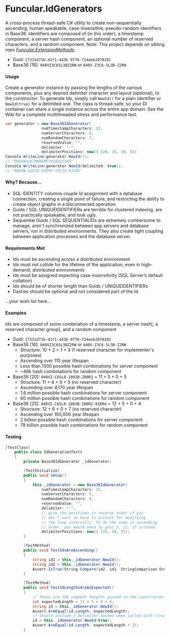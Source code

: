 # Funcular.IdGenerators

A cross-process thread-safe C# utility to create non-sequentially ascending, human speakable, case-insensitive, pseudo-random identifiers in Base36. Identifiers are composed of (in this order), a timestamp component, a server hash component, an optional number of reserved  characters, and a random component. Note: This project depends on sibling repo *[Funcular.ExtensionMethods](https://github.com/piranout/Funcular.ExtensionMethods/ "Funcular Extension Methods")*. 

* Guid: `{7331d71b-d1f1-443b-97f6-f24eeb207828}`
* Base36 [16]: `040VZ3C6SL3BZ2RW` or `040V-Z3C6-SL3B-Z2RW` 
 
#### Usage
Create a generator instance by passing the lengths of the various components, plus any desired delimiter character and layout (optional), to the constructor. To generate Ids, simply call `NewId()` for a plain identifier or `NewId(true)` for a delimited one. The class is thread-safe, so your DI container can share a single instance across the entire app domain. See the Wiki for a complete multithreaded stress and performance test.

```csharp
var generator = new Base36IdGenerator(
                numTimestampCharacters: 12, 
                numServerCharacters: 6, 
                numRandomCharacters: 7, 
                reservedValue: "", 
                delimiter: "-", 
                delimiterPositions: new[] {20, 15, 10, 5})
Console.WriteLine(generator.NewId()); 
// "00E4WG2E7NMXEMFY919O2PIHS"
Console.WriteLine(generator.NewId(delimited: true));
// "00E4W-G2GTO-0IEMF-Y911Q-KJI8E"
```

#### Why? Because...
* SQL IDENTITY columns couple Id assignment with a database connection, creating a single point of failure, and restricting the ability to create object graphs in a disconnected operation.
* Guids / SQL UNIQUEIDENTIFIERs are terrible for clustered indexing, are not practically speakable, and look ugly.
* Sequential Guids / SQL SEQUENTIALIDs are extremely cumbersome to manage, aren't synchronized between app servers and database servers, nor in distributed environments. They also create tight coupling between application processes and the database server.

#### Requirements Met
* Ids must be ascending across a distributed environment
* Ids must not collide for the lifetime of the application, even in high-demand, distributed environments
* Ids must be assigned expecting case-insensitivity (SQL Server’s default collation)
* Ids should be of shorter length than Guids / UNIQUEIDENTIFIERs
* Dashes should be optional and not considered part of the Id

...your wish list here...

#### Examples
Ids are composed of some combination of a timestamp, a server hash[, a reserved character group], and a random component
* Guid: `{7331d71b-d1f1-443b-97f6-f24eeb207828}`
* Base36 [16]: `040VZ3C6SL3BZ2RW` or `040V-Z3C6-SL3B-Z2RW` 
	* Structure: 10 + 2 + 1 + 3 (1 reserved character for implementer's purposes)
	* Ascending over 115 year lifespan
	* Less than 1300 possible hash combinations for server component
	* ~46k hash combinations for random component
* Base36 [20]: `040VZ-C6SL0-1003B-Z00R2` = 11 + 5 + 0 + 5
	* Structure: 11 + 4 + 0 + 5 (no reserved character)
	* Ascending over 4,170 year lifespan
	* 1.6 million possible hash combinations for server component
	* 60 million possible hash combinations for random component
* Base36 [25]: `040VZ-C6SL0-1003B-Z00R2-01KR4` = 12 + 5 + 0 + 4
	* Structure: 12 + 6 + 0 + 7 (no reserved character)
	* Ascending over 150,000 year lifespan
	* 2 billion possible hash combinations for server component
	* 78 billion possible hash combinations for random component


#### Testing
```csharp
[TestClass]
    public class IdGenerationTests
    {
        private Base36IdGenerator _idGenerator;

        [TestInitialize]
        public void Setup()
        {
            this._idGenerator = new Base36IdGenerator(
                numTimestampCharacters: 11,
                numServerCharacters: 5,
                numRandomCharacters: 4,
                reservedValue: "",
                delimiter: "-",
                // give the positions in reverse order if you
                // don't want to have to account for modifying
                // the loop internally. To do the same in ascending
                // order, you would need to pass 5, 11, 17 instead.
                delimiterPositions: new[] {15, 10, 5});
        }

        [TestMethod]
        public void TestIdsAreAscending()
        {
            string id1 = this._idGenerator.NewId();
            string id2 = this._idGenerator.NewId();
            Assert.IsTrue(String.Compare(id2, id1, StringComparison.OrdinalIgnoreCase) > 0);
        }

        [TestMethod]
        public void TestIdLengthsAreAsExpected()
        {
            // These are the segment lengths passed to the constructor:
            int expectedLength = 11 + 5 + 0 + 4;
            string id = this._idGenerator.NewId();
            Assert.AreEqual(id.Length, expectedLength);
            // Should include 3 delimiter dashes when called with (true):            
            id = this._idGenerator.NewId(true);
            Assert.AreEqual(id.Length, expectedLength + 3);
        }
```
